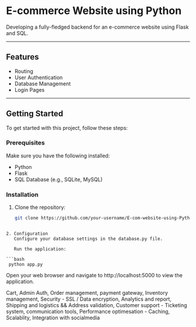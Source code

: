 # E-commerce Website using Python

Developing a fully-fledged backend for an e-commerce website using Flask and SQL.

*************************************************************************************************************************************************************************

## Features

- Routing
- User Authentication
- Database Management
- Login Pages

*************************************************************************************************************************************************************************

## Getting Started

To get started with this project, follow these steps:

### Prerequisites

Make sure you have the following installed:

- Python
- Flask
- SQL Database (e.g., SQLite, MySQL)

### Installation

1. Clone the repository:

   ```bash
   git clone https://github.com/your-username/E-com-website-using-Python.git
```

2. Configuration
   Configure your database settings in the database.py file.

   Run the application:

```bash
 python app.py
```
Open your web browser and navigate to http://localhost:5000 to view the application.











Cart, Admin Auth, Order management, payment gateway, Inventory management, Security - SSL / Data encryption, Analytics and report, Shipping and logistics && Address validation, Customer support - Ticketing system, communication tools, Performance optimesation - Caching, Scalablity, Integration with socialmedia
